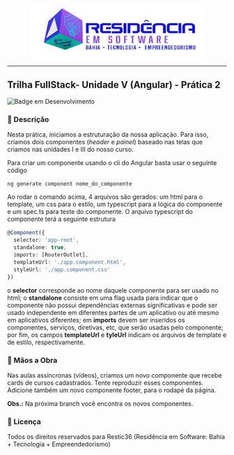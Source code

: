 <div align="center">
<img src="src/images/logo-nav.png" width="400px">
</div>

---

## Trilha FullStack- Unidade V (Angular) - Prática 2

![Badge em Desenvolvimento](http://img.shields.io/static/v1?label=Tecnologias&message=HTML|CSS|TYPESCRIPT|ANGULAR&color=GREEN&style=for-the-badge)

### :bookmark_tabs: Descrição

Nesta prática, iniciamos a estruturação da nossa aplicação. Para isso, criamos dois componentes (<em>header</em> e <em>painel</em>) baseado nas telas que criamos nas unidades I e III do nosso curso.

Para criar um componente usando o cli do Angular basta usar o seguinte código
  
```shell
ng generate component nome_do_componente
```
Ao rodar o comando acima, 4 arquivos são gerados: um html para o template, um css para o estilo, um typescript para a lógica do componente e um spec.ts para teste do componente. O arquivo typescript do componente terá a seguinte estrutura

```typescript
@Component({
  selector: 'app-root',
  standalone: true,
  imports: [RouterOutlet],
  templateUrl: './app.component.html',
  styleUrl: './app.component.css'
})
```
o <b>selector</b> corresponde ao nome daquele componente para ser usado no html; o <b>standalone</b> consiste em uma flag usada para indicar que o componente não possui dependências externas significativas e pode ser usado independente em diferentes partes de um aplicativo ou até mesmo em aplicativos diferentes; em <b>imports</b> devem ser inseridos os componentes, serviços, diretivas, etc, que serão usadas pelo componente; por fim, os campos <b>templateUrl</b> e <b>tyleUrl</b> indicam os arquivos de template e de estilo, respectivamente.

### :hammer: Mãos a Obra

Nas aulas assíncronas (vídeos), criamos um novo componente que recebe cards de cursos cadastrados. Tente reproduzir esses componentes. Adicione também um novo componente footer, para o rodapé da página.

<b>Obs.:</b> Na próxima branch você encontra os novos componentes.

### :triangular_flag_on_post: Licença
<p>
Todos os direitos reservados para Restic36 (Residência em Software: Bahia + Tecnologia + Empreendedorismo)
</p>